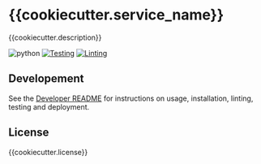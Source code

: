 # {{cookiecutter.service_name}}

{{cookiecutter.description}}

![python](https://img.shields.io/badge/python-{{cookiecutter.python_version}}-blue.svg)
[![Testing](https://github.com/{{cookiecutter.organisation}}/{{cookiecutter.repo_name}}/actions/workflows/testing.yaml/badge.svg)](https://github.com/{{cookiecutter.organisation}}/{{cookiecutter.repo_name}}/actions/workflows/testing.yaml)
[![Linting](https://github.com/{{cookiecutter.organisation}}/{{cookiecutter.repo_name}}/actions/workflows/linting.yaml/badge.svg)](https://github.com/{{cookiecutter.organisation}}/{{cookiecutter.repo_name}}/actions/workflows/linting.yaml)

## Developement

See the [Developer README](./DEVELOPER.md) for instructions on usage, installation, linting, testing and deployment.

## License

{{cookiecutter.license}}
